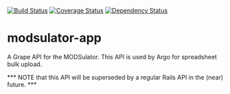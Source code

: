 [![Build Status](https://travis-ci.org/sul-dlss/modsulator-app.svg?branch=master)](https://travis-ci.org/sul-dlss/modsulator-app)
[![Coverage Status](https://coveralls.io/repos/sul-dlss/modsulator-app/badge.svg)](https://coveralls.io/r/sul-dlss/modsulator-app) [![Dependency Status](https://gemnasium.com/sul-dlss/modsulator-app.svg)](https://gemnasium.com/sul-dlss/modsulator-app)


# modsulator-app
A Grape API for the MODSulator. This API is used by Argo for spreadsheet bulk upload.

*** NOTE that this API will be superseded by a regular Rails API in the (near) future. ***

